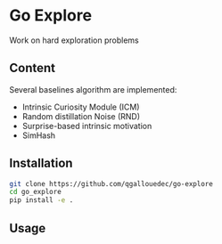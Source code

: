 # Go Explore

Work on hard exploration problems

## Content

Several baselines algorithm are implemented:

- Intrinsic Curiosity Module (ICM)
- Random distillation Noise (RND)
- Surprise-based intrinsic motivation
- SimHash

## Installation

```bash
git clone https://github.com/qgallouedec/go-explore
cd go_explore
pip install -e .
```

## Usage


